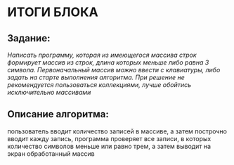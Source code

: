 # ИТОГИ БЛОКА
## Задание:

*Написать программу, которая из имеющегося массива строк формирует массив из строк, длина которых меньше либо равна 3 символа. Первоначальный массив можно ввести с клавиатуры, либо задать на старте выполнения алгоритма. При решение не рекомендуется пользоваться коллекциями, лучше обойтись исключительно массивами*


## Описание алгоритма: 

пользователь вводит количество записей в массиве, а затем построчно вводит кажду запись, программа проверяет все записи, в которых количество символов меньше или равно трем, а затем выводит на экран обработанный массив